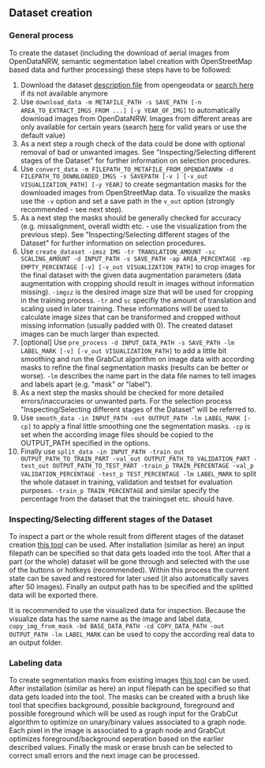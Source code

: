 ## Dataset creation
### General process
To create the dataset (including the download of aerial images from OpenDataNRW, semantic segmentation label creation with OpenStreetMap based data and further processing) these steps have to be followed:

1. Download the dataset [description file](https://www.opengeodata.nrw.de/produkte/geobasis/lbi/dop/dop_jp2_f10_paketiert/dop_meta.zip) from opengeodata or [search here](https://www.opengeodata.nrw.de/produkte/geobasis/lbi/dop/dop_jp2_f10_paketiert/) if its not available anymore
2. Use `download_data -m METAFILE_PATH -s SAVE_PATH [-n AREA_TO_EXTRACT_IMGS_FROM ...] [-y YEAR_OF_IMG]` to automatically download images from OpenDataNRW. Images from different areas are only available for certain years (search [here](https://www.opengeodata.nrw.de/produkte/geobasis/) for valid years or use the default value)
3. As a next step a rough check of the data could be done with optional removal of bad or unwanted images. See "Inspecting/Selecting different stages of the Dataset" for further information on selection procedures. 
4. Use `convert_data -m FILEPATH_TO_METAFILE_FROM_OPENDATANRW -d FILEPATH_TO_DOWNLOADED_IMGS -s SAVEPATH [-v ] [-v_out VISUALIZATION_PATH] [-y YEAR]` to create segmantation masks for the downloaded images from OpenStreetMap data. To visualize the masks use the `-v` option and set a save path in the `v_out` option (strongly recommended - see next step).
5. As a next step the masks should be generally checked for accuracy (e.g. missalignment, overall width etc. - use the visualization from the previous step). See "Inspecting/Selecting different stages of the Dataset" for further information on selection procedures.
6. Use `create_dataset -imsz IMG -tr TRANSLATION_AMOUNT -sc SCALING_AMOUNT -d INPUT_PATH -s SAVE_PATH -ap AREA_PERCENTAGE -ep EMPTY_PERCENTAGE [-v] [-v_out VISUALIZATION_PATH]` to crop images for the final dataset with the given data augmentation parameters (data augmentation with cropping should result in images without information missing). `-imgsz` is the desired image size that will be used for cropping in the training process. `-tr` and `sc` specifiy the amount of translation and scaling used in later training. These informations will be used to calculate image sizes that can be transformed and cropped without missing information (usually padded with 0). The created dataset images can be much larger than expected.
7. [optional] Use `pre_process -d INPUT_DATA_PATH -s SAVE_PATH -lm LABEL_MARK [-v] [-v_out VISUALIZATION_PATH]` to add a little bit smoothing and run the GrabCut algorithm on image data with according masks to refine the final segmentation masks (results can be better or worse). `-lm` describes the name part in the data file names to tell images and labels apart (e.g. "mask" or "label").
8. As a next step the masks should be checked for more detailed errors/inaccuracies or unwanted parts. For the selection process "Inspecting/Selecting different stages of the Dataset" will be referred to.
9. Use `smooth_data -in INPUT_PATH -out OUTPUT_PATH -lm LABEL_MARK [-cp]` to apply a final little smoothing one the segmentation masks. `-cp` is set when the according image files should be copied to the OUTPUT_PATH specified in the options.
10. Finally use `split_data -in INPUT_PATH -train_out OUTPUT_PATH_TO_TRAIN_PART -val_out OUTPUT_PATH_TO_VALIDATION_PART -test_out OUTPUT_PATH_TO_TEST_PART -train_p TRAIN_PERCENTAGE -val_p VALIDATION_PERCENTAGE -test_p TEST_PERCENTAGE -lm LABEL_MARK` to split the whole dataset in training, validation and testset for evaluation purposes. `-train_p TRAIN_PERCENTAGE` and similar specify the percentage from the dataset that the trainingset etc. should have.

### Inspecting/Selecting different stages of the Dataset
To inspect a part or the whole result from different stages of the dataset creation [this tool](https://github.com/david08111/data_handling) can be used. After installation (similar as here) an input filepath can be specified so that data gets loaded into the tool. After that a part (or the whole) dataset will be gone through and selected with the use of the buttons or hotkeys (recommended). Within this process the current state can be saved and restored for later used (it also automatically saves after 50 images). Finally an output path has to be specified and the splitted data will be exported there. 

It is recommended to use the visualized data for inspection. Because the visualize data has the same name as the image and label data, `copy_img_from_mask -bd BASE_DATA_PATH -cd COPY_DATA_PATH -out OUTPUT_PATH -lm LABEL_MARK` can be used to copy the according real data to an output folder.

### Labeling data
To create segmentation masks from existing images [this tool](https://github.com/david08111/data_refinement_tool) can be used. After installation (similar as here) an input filepath can be specified so that data gets loaded into the tool. The masks can be created with a brush like tool that specifies background, possible background, foreground and possible foreground which will be used as rough input for the GrabCut algorithm to optimize on unary/binary values associated to a graph node. Each pixel in the image is associated to a graph node and GrabCut optimizes foreground/background seperation based on the earlier described values. Finally the mask or erase brush can be selected to correct small errors and the next image can be processed.

